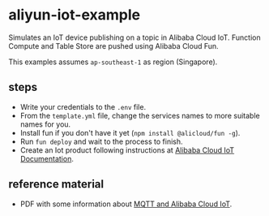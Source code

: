# aliyun-iot-example
Simulates an IoT device publishing on a topic in Alibaba Cloud IoT. Function Compute and Table Store are pushed using Alibaba Cloud Fun.

This examples assumes `ap-southeast-1` as region (Singapore).

## steps
- Write your credentials to the `.env` file.
- From the `template.yml` file, change the services names to more suitable names for you.
- Install fun if you don't have it yet (`npm install @alicloud/fun -g`).
- Run `fun deploy` and wait to the process to finish.
- Create an Iot product following instructions at [Alibaba Cloud IoT Documentation](https://www.alibabacloud.com/help/product/30520.htm).

## reference material
- PDF with some information about [MQTT and Alibaba Cloud IoT]().
